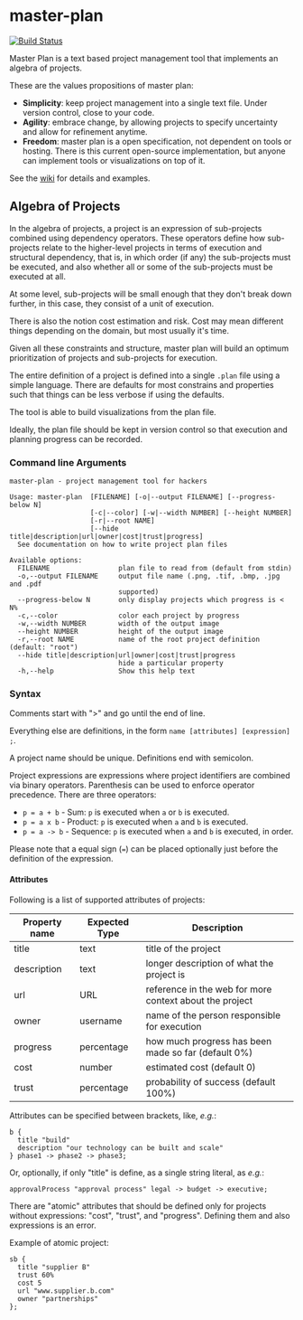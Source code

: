 # master-plan

[![Build Status](https://travis-ci.org/rodrigosetti/master-plan.svg?branch=master)](https://travis-ci.org/rodrigosetti/master-plan)

Master Plan is a text based project management tool that implements an
algebra of projects.

These are the values propositions of master plan:

 * **Simplicity**: keep project management into a single text file. Under version control,
   close to your code.
 * **Agility**: embrace change, by allowing projects to specify uncertainty and allow
   for refinement anytime.
 * **Freedom**: master plan is a open specification, not dependent on tools or hosting.
   There is this current open-source implementation, but anyone can implement
   tools or visualizations on top of it.

See the [wiki](https://github.com/rodrigosetti/master-plan/wiki) for details and examples.

## Algebra of Projects

In the algebra of projects, a project is an expression of sub-projects
combined using dependency operators. These operators define how sub-projects
relate to the higher-level projects in terms of execution and structural
dependency, that is, in which order (if any) the sub-projects must be executed,
and also whether all or some of the sub-projects must be executed at all.

At some level, sub-projects will be small enough that they don't break down
further, in this case, they consist of a unit of execution.

There is also the notion cost estimation and risk. Cost may mean different
things depending on the domain, but most usually it's time.

Given all these constraints and structure, master plan will build an optimum
prioritization of projects and sub-projects for execution.

The entire definition of a project is defined into a single `.plan` file using a
simple language. There are defaults for most constrains and properties such that
things can be less verbose if using the defaults.

The tool is able to build visualizations from the plan file.

Ideally, the plan file should be kept in version control so that execution and
planning progress can be recorded.

### Command line Arguments

```
master-plan - project management tool for hackers

Usage: master-plan  [FILENAME] [-o|--output FILENAME] [--progress-below N]
                    [-c|--color] [-w|--width NUMBER] [--height NUMBER]
                    [-r|--root NAME]
                    [--hide title|description|url|owner|cost|trust|progress]
  See documentation on how to write project plan files

Available options:
  FILENAME                 plan file to read from (default from stdin)
  -o,--output FILENAME     output file name (.png, .tif, .bmp, .jpg and .pdf
                           supported)
  --progress-below N       only display projects which progress is < N%
  -c,--color               color each project by progress
  -w,--width NUMBER        width of the output image
  --height NUMBER          height of the output image
  -r,--root NAME           name of the root project definition (default: "root")
  --hide title|description|url|owner|cost|trust|progress
                           hide a particular property
  -h,--help                Show this help text
```

### Syntax

Comments start with ">" and go until the end of line.

Everything else are definitions, in the form `name [attributes] [expression] ;`.

A project name should be unique. Definitions end with semicolon.

Project expressions are expressions where project identifiers are combined via
binary operators. Parenthesis can be used to enforce operator precedence. There
are three operators:

 * `p = a + b` - Sum: `p` is executed when `a` or `b` is executed.
 * `p = a x b` - Product: `p` is executed when `a` and `b` is executed.
 * `p = a -> b` - Sequence: `p` is executed when `a` and `b` is executed, in order.

Please note that a equal sign (`=`) can be placed optionally just before the
definition of the expression.

#### Attributes

Following is a list of supported attributes of projects:

| Property name | Expected Type | Description |
|---------------|---------------|-------------|
| title         | text          | title of the project |
| description   | text          | longer description of what the project is |
| url           | URL           | reference in the web for more context about the project |
| owner         | username      | name of the person responsible for execution |
| progress      | percentage    | how much progress has been made so far (default 0%) |
| cost          | number        | estimated cost (default 0) |
| trust         | percentage    | probability of success (default 100%) |

Attributes can be specified between brackets, like, _e.g._:

```
b {
  title "build"
  description "our technology can be built and scale"
} phase1 -> phase2 -> phase3;
```

Or, optionally, if only "title" is define, as a single string literal, as _e.g._:

```
approvalProcess "approval process" legal -> budget -> executive;
```

There are "atomic" attributes that should be defined only for projects without
expressions: "cost", "trust", and "progress". Defining them and also expressions
is an error.

Example of atomic project:

```
sb {
  title "supplier B"
  trust 60%
  cost 5
  url "www.supplier.b.com"
  owner "partnerships"
};
```
